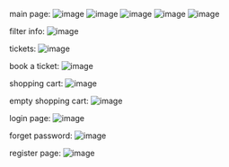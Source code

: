 main page:
![image](https://user-images.githubusercontent.com/86098248/194035094-e6239c8d-e01c-4cb4-8dea-67bbab6620f7.png)
![image](https://user-images.githubusercontent.com/86098248/194035110-12390843-388e-4f01-b075-70cc6a563fcd.png)
![image](https://user-images.githubusercontent.com/86098248/194035382-e9476b2f-4300-4ecf-8d84-ec6f5e4ff991.png)
![image](https://user-images.githubusercontent.com/86098248/194035435-866f4c26-b9ff-42ab-8de2-30dc21ec0ae2.png)
![image](https://user-images.githubusercontent.com/86098248/194035468-8431a2b0-1627-4b83-a4a0-6c2228e16d97.png)

filter info:
![image](https://user-images.githubusercontent.com/86098248/194036315-b921661e-8208-467a-8e5a-c03b67ea7564.png)

tickets:
![image](https://user-images.githubusercontent.com/86098248/194036507-2b57ce34-a822-4d78-bab1-14ca81210331.png)

book a ticket:
![image](https://user-images.githubusercontent.com/86098248/194036900-e84a9671-ddca-49e4-aeda-76afae007172.png)

shopping cart:
![image](https://user-images.githubusercontent.com/86098248/194037017-46885071-30af-4073-b8be-a546848bb439.png)

empty shopping cart:
![image](https://user-images.githubusercontent.com/86098248/194037092-c0f7ae8b-00f0-4f07-97f6-f523c7be81dd.png)

login page:
![image](https://user-images.githubusercontent.com/86098248/194037152-7fd41fec-f20e-4df3-aa35-6efa29af420d.png)

forget password:
![image](https://user-images.githubusercontent.com/86098248/194037444-b0cc19b6-35c5-4708-af4d-1dfd5746cc96.png)

register page:
![image](https://user-images.githubusercontent.com/86098248/194037740-2a3fcd96-d0e2-4f00-b004-30482fdd5c0e.png)
